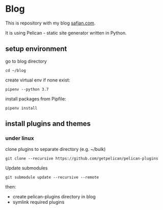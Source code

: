 # Blog
This is repository with my blog [safjan.com](http://safjan.com).

It is using Pelican - static site generator written in Python.

## setup environment
go to blog directory
```
cd ~/blog
```

create virtual env if none exist:
```
pipenv --python 3.7
```

install packages from Pipfile:
```
pipenv install
```

## install plugins and themes
### under linux
clone plugins to separate directory (e.g. ~/bulk)
```
git clone --recursive https://github.com/getpelican/pelican-plugins
```

Update submodules
```
git submodule update --recursive --remote
```

then:

* create pelican-plugins directory in blog
* symlink required plugins